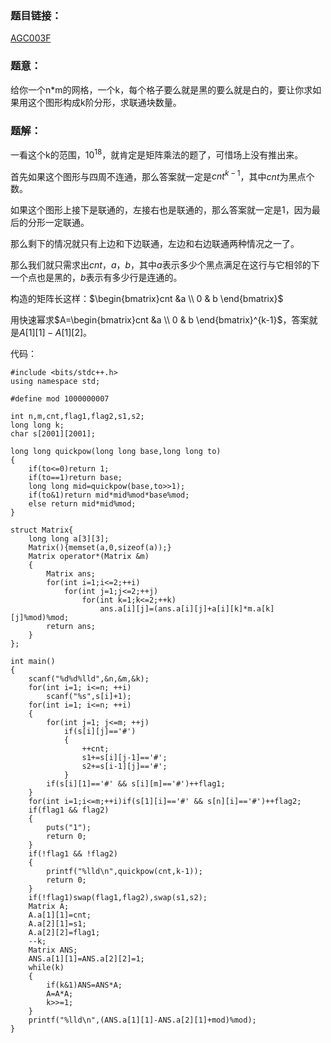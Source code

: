 ### 题目链接：

[AGC003F](https://agc003.contest.atcoder.jp/tasks/agc003_f)

### 题意：

给你一个n*m的网格，一个k，每个格子要么就是黑的要么就是白的，要让你求如果用这个图形构成k阶分形，求联通块数量。

### 题解：

一看这个k的范围，$10^{18}$，就肯定是矩阵乘法的题了，可惜场上没有推出来。

首先如果这个图形与四周不连通，那么答案就一定是$cnt^{k-1}$，其中$cnt$为黑点个数。

如果这个图形上接下是联通的，左接右也是联通的，那么答案就一定是$1$，因为最后的分形一定联通。

那么剩下的情况就只有上边和下边联通，左边和右边联通两种情况之一了。

那么我们就只需求出$cnt$，$a$，$b$，其中$a$表示多少个黑点满足在这行与它相邻的下一个点也是黑的，$b$表示有多少行是连通的。

构造的矩阵长这样：$\begin{bmatrix}cnt &a \\ 0 & b \end{bmatrix}$

用快速幂求$A=\begin{bmatrix}cnt &a \\ 0 & b \end{bmatrix}^{k-1}$，答案就是$A[1][1]-A[1][2]$。

代码：

```
#include <bits/stdc++.h>
using namespace std;
 
#define mod 1000000007
 
int n,m,cnt,flag1,flag2,s1,s2;
long long k;
char s[2001][2001];
 
long long quickpow(long long base,long long to)
{
	if(to<=0)return 1;
	if(to==1)return base;
	long long mid=quickpow(base,to>>1);
	if(to&1)return mid*mid%mod*base%mod;
	else return mid*mid%mod;
}
 
struct Matrix{
	long long a[3][3];
	Matrix(){memset(a,0,sizeof(a));}
	Matrix operator*(Matrix &m)
	{
		Matrix ans;
		for(int i=1;i<=2;++i)
			for(int j=1;j<=2;++j)
				for(int k=1;k<=2;++k)
					ans.a[i][j]=(ans.a[i][j]+a[i][k]*m.a[k][j]%mod)%mod;
		return ans;
	}
};
 
int main()
{
	scanf("%d%d%lld",&n,&m,&k);
	for(int i=1; i<=n; ++i)
		scanf("%s",s[i]+1);
	for(int i=1; i<=n; ++i)
	{
		for(int j=1; j<=m; ++j)
			if(s[i][j]=='#')
			{
				++cnt;
				s1+=s[i][j-1]=='#';
				s2+=s[i-1][j]=='#';
			}
		if(s[i][1]=='#' && s[i][m]=='#')++flag1;
	}
	for(int i=1;i<=m;++i)if(s[1][i]=='#' && s[n][i]=='#')++flag2;
	if(flag1 && flag2)
	{
		puts("1");
		return 0;
	}
	if(!flag1 && !flag2)
	{
		printf("%lld\n",quickpow(cnt,k-1));
		return 0;
	}
	if(!flag1)swap(flag1,flag2),swap(s1,s2);
	Matrix A;
	A.a[1][1]=cnt;
	A.a[2][1]=s1;
	A.a[2][2]=flag1;
	--k;
	Matrix ANS;
	ANS.a[1][1]=ANS.a[2][2]=1;
	while(k)
	{
		if(k&1)ANS=ANS*A;
		A=A*A;
		k>>=1;
	}
	printf("%lld\n",(ANS.a[1][1]-ANS.a[2][1]+mod)%mod);
}
```